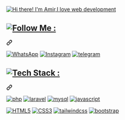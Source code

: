 <article class="markdown-body entry-content container-lg f5" itemprop="text">
    <p dir="auto">
    <a target="_blank" rel="noopener noreferrer nofollow" href="https://github.com/Amir-Hosein-Amiri"><img src="https://amir8218.ir/GitHub/SVG/Title-Text.svg" alt="Hi there! I'm Amir,I love web development" data-canonical-src="https://amir8218.ir/GitHub/SVG/Title-Text.svg" style="max-width: 100%;"></a>
    </p>
    <div class="markdown-heading" dir="auto">
        <h2 class="heading-element" dir="auto">
                        <!-- ...... -->
                        <a href="https://github.com/Amir-Hosein-Amiri"><img src="https://amir8218.ir/GitHub/SVG/Follow-Me.svg" alt="Follow Me :"></a>
                        <!-- ...... -->
        </h2>
        <a id="user-content--socials" class="anchor" aria-label="Permalink: 🌐 Socials:" href="https://github.com/Amir-Hosein-Amiri"><svg class="octicon octicon-link" viewBox="0 0 16 16" version="1.1" width="16" height="16" aria-hidden="true"><path d="m7.775 3.275 1.25-1.25a3.5 3.5 0 1 1 4.95 4.95l-2.5 2.5a3.5 3.5 0 0 1-4.95 0 .751.751 0 0 1 .018-1.042.751.751 0 0 1 1.042-.018 1.998 1.998 0 0 0 2.83 0l2.5-2.5a2.002 2.002 0 0 0-2.83-2.83l-1.25 1.25a.751.751 0 0 1-1.042-.018.751.751 0 0 1-.018-1.042Zm-4.69 9.64a1.998 1.998 0 0 0 2.83 0l1.25-1.25a.751.751 0 0 1 1.042.018.751.751 0 0 1 .018 1.042l-1.25 1.25a3.5 3.5 0 1 1-4.95-4.95l2.5-2.5a3.5 3.5 0 0 1 4.95 0 .751.751 0 0 1-.018 1.042.751.751 0 0 1-1.042.018 1.998 1.998 0 0 0-2.83 0l-2.5 2.5a1.998 1.998 0 0 0 0 2.83Z"></path></svg></a>
    </div>
    <p dir="auto">
    <a href="https://wa.me/+989201342023" rel="nofollow"><img src="https://img.shields.io/badge/WhatsApp-url?style=for-the-badge&logo=WhatsApp&logoColor=%2325D366&color=%23082032" alt="WhatsApp" data-canonical-src="https://amir8218.ir/GitHub/Logo/Socials/WhatsApp.svg" style="max-width: 100%;"></a>
    <a href="https://www.instagram.com/amir._.ea_" rel="nofollow"><img src="https://img.shields.io/badge/instagram-%23082032?style=for-the-badge&logo=instagram&logoColor=%23FD0AB6&color=%23082032" alt="Instagram" data-canonical-src="https://amir8218.ir/GitHub/Logo/Socials/Instagram.svg" style="max-width: 100%;"></a>
    <a href="https://t.me/Ami_ea" rel="nofollow"><img src="https://img.shields.io/badge/telegram-url?style=for-the-badge&logo=telegram&logoColor=%232CA5E0&color=%23082032" alt="telegram" data-canonical-src="https://amir8218.ir/GitHub/Logo/Socials/Telegram.svg" style="max-width: 100%;"></a>
    </p>
    <div class="markdown-heading" dir="auto">
        <h1 class="heading-element" dir="auto">
                        <!-- ...... -->
                       <a href="https://github.com/Amir-Hosein-Amiri"><img src="https://amir8218.ir/GitHub/SVG/Tech-Stack.svg" alt="Tech Stack :"></a>
                        <!-- ...... -->
        </h1>
    <a id="user-content--tech-stack" class="anchor" aria-label="Permalink: 💻 Tech Stack:" href="https://github.com/Amir-Hosein-Amiri"><svg class="octicon octicon-link" viewBox="0 0 16 16" version="1.1" width="16" height="16" aria-hidden="true"><path d="m7.775 3.275 1.25-1.25a3.5 3.5 0 1 1 4.95 4.95l-2.5 2.5a3.5 3.5 0 0 1-4.95 0 .751.751 0 0 1 .018-1.042.751.751 0 0 1 1.042-.018 1.998 1.998 0 0 0 2.83 0l2.5-2.5a2.002 2.002 0 0 0-2.83-2.83l-1.25 1.25a.751.751 0 0 1-1.042-.018.751.751 0 0 1-.018-1.042Zm-4.69 9.64a1.998 1.998 0 0 0 2.83 0l1.25-1.25a.751.751 0 0 1 1.042.018.751.751 0 0 1 .018 1.042l-1.25 1.25a3.5 3.5 0 1 1-4.95-4.95l2.5-2.5a3.5 3.5 0 0 1 4.95 0 .751.751 0 0 1-.018 1.042.751.751 0 0 1-1.042.018 1.998 1.998 0 0 0-2.83 0l-2.5 2.5a1.998 1.998 0 0 0 0 2.83Z"></path></svg></a></div>
    <p dir="auto">
    <a target="_blank" rel="noopener noreferrer nofollow" href="https://www.google.com/search?q=php%20info"><img src="https://img.shields.io/badge/php-url?style=for-the-badge&logo=php&logoColor=%23777BB4&color=%23082032" alt="php" data-canonical-src="https://amir8218.ir/GitHub/Logo/Languages/PHP.svg" style="max-width: 100%;"></a>
    <a target="_blank" rel="noopener noreferrer nofollow" href="https://www.google.com/search?q=laravel%20info"><img src="https://img.shields.io/badge/laravel-url?style=for-the-badge&logo=laravel&logoColor=%23FF2D20&color=%23082032" alt="laravel" data-canonical-src="https://amir8218.ir/GitHub/Logo/Languages/laravel.svg" style="max-width: 100%;"></a>
    <a target="_blank" rel="noopener noreferrer nofollow" href="https://www.google.com/search?q=mysql%20info"><img src="https://img.shields.io/badge/mysql-url?style=for-the-badge&logo=mysql&logoColor=%234479A1&color=%23082032" alt="mysql" data-canonical-src="https://amir8218.ir/GitHub/Logo/Languages/mysql.svg" style="max-width: 100%;"></a>
    <a target="_blank" rel="noopener noreferrer nofollow" href="https://www.google.com/search?q=javascript%20info"><img src="https://img.shields.io/badge/javascript-url?style=for-the-badge&logo=javascript&logoColor=%23F7DF1E&color=%23082032" alt="javascript" data-canonical-src="https://amir8218.ir/GitHub/Logo/Languages/javascript.svg" style="max-width: 100%;"></a>
    </p>
    <p dir="auto">
    <a target="_blank" rel="noopener noreferrer nofollow" href="https://www.google.com/search?q=html5%20info"><img src="https://img.shields.io/badge/html5-url?style=for-the-badge&logo=html5&logoColor=%23E34F26&color=%23082032" alt="HTML5" data-canonical-src="https://amir8218.ir/GitHub/Logo/Languages/HTML5.svg" style="max-width: 100%;"></a>
    <a target="_blank" rel="noopener noreferrer nofollow" href="https://www.google.com/search?q=css3%20info"><img src="https://img.shields.io/badge/css3-url?style=for-the-badge&logo=css3&logoColor=%231572B6&color=%23082032" alt="CSS3" data-canonical-src="https://amir8218.ir/GitHub/Logo/Languages/Css3.svg" style="max-width: 100%;"></a>
    <a target="_blank" rel="noopener noreferrer nofollow" href="https://www.google.com/search?q=tailwindcss%20info"><img src="https://img.shields.io/badge/tailwindcss-url?style=for-the-badge&logo=tailwindcss&logoColor=%2338B2AC&color=%23082032" alt="tailwindcss" data-canonical-src="https://amir8218.ir/GitHub/Logo/Languages/tailwindcss.svg" style="max-width: 100%;"></a>
    <a target="_blank" rel="noopener noreferrer nofollow" href="https://www.google.com/search?q=bootstrap%20info"><img src="https://img.shields.io/badge/bootstrap-url?style=for-the-badge&logo=bootstrap&logoColor=%238511FA&color=%23082032" alt="bootstrap" data-canonical-src="https://amir8218.ir/GitHub/Logo/Languages/bootstrap.svg" style="max-width: 100%;"></a>
    </p>
    </article>
